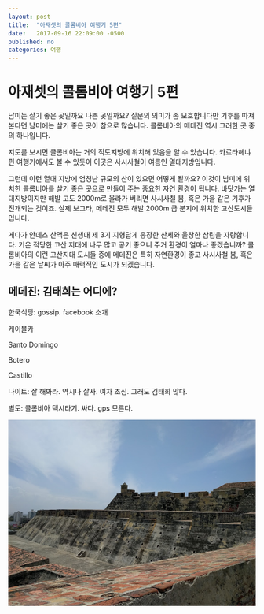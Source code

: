 ```yaml
---
layout: post
title:  "아재셋의 콜롬비아 여행기 5편"
date:   2017-09-16 22:09:00 -0500
published: no
categories: 여행
---
```


# 아재셋의 콜롬비아 여행기 5편

남미는 살기 좋은 곳일까요 나쁜 곳일까요? 질문의 의미가 좀 모호합니다만
기후를 따져본다면 남미에는 살기 좋은 곳이 참으로 많습니다. 콜롬비아의 메데진
역시 그러한 곳 중의 하나입니다.

지도를 보시면 콜롬비아는 거의 적도지방에 위치해 있음을 알 수 있습니다.
카르타헤냐 편 여행기에서도 볼 수 있듯이 이곳은 사시사철이 여름인 열대지방입니다. 

그런데 이런 열대 지방에 엄청난 규모의 산이 있으면 어떻게 될까요? 이것이 남미에
위치한 콜롬비아를 살기 좋은 곳으로 만들어 주는 중요한 자연 환경이 됩니다.
바닷가는 열대지방이지만 해발 고도 2000m로 올라가 버리면 사시사철 봄, 혹은 가을
같은 기후가 전개되는 것이죠. 실제 보고타, 메데진 모두 해발 2000m 급 분지에
위치한 고산도시들입니다.

게다가 안데스 산맥은 신생대 제 3기 지형답게 웅장한 산세와 울창한 삼림을
자랑합니다. 기온 적당한 고산 지대에 나무 많고 공기 좋으니 주거 환경이 얼마나
좋겠습니까? 콜롬비아의 이런 고산지대 도시들 중에 메데진은 특히 자연환경이
좋고 사시사철 봄, 혹은 가을 같은 날씨가 아주 매력적인 도시가 되겠습니다.
 
## 메데진: 김태희는 어디에?

한국식당: gossip. facebook 소개

케이블카

Santo Domingo

Botero

Castillo 

나이트: 잘 해봐라. 역시나 살사. 여자 조심. 그래도 김태희 많다.

별도: 콜롬비아 택시타기. 싸다. gps 모른다.


![Castillo San Felipe](/assets/2017-08-29-colombia-trip-04-cartagena-2/castillo.jpg)

